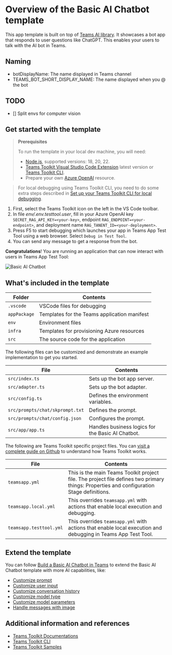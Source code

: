 # Overview of the Basic AI Chatbot template

This app template is built on top of [Teams AI library](https://aka.ms/teams-ai-library).
It showcases a bot app that responds to user questions like ChatGPT. This enables your users to talk with the AI bot in Teams.

## Naming

- botDisplayName: The name displayed in Teams channel
- TEAMS_BOT_SHORT_DISPLAY_NAME: The name displayed when you @ the bot

## TODO

- [] Split envs for computer vision

## Get started with the template

> **Prerequisites**
>
> To run the template in your local dev machine, you will need:
>
> - [Node.js](https://nodejs.org/), supported versions: 18, 20, 22.
> - [Teams Toolkit Visual Studio Code Extension](https://aka.ms/teams-toolkit) latest version or [Teams Toolkit CLI](https://aka.ms/teamsfx-toolkit-cli).
> - Prepare your own [Azure OpenAI](https://aka.ms/oai/access) resource.

> For local debugging using Teams Toolkit CLI, you need to do some extra steps described in [Set up your Teams Toolkit CLI for local debugging](https://aka.ms/teamsfx-cli-debugging).

1. First, select the Teams Toolkit icon on the left in the VS Code toolbar.
1. In file _env/.env.testtool.user_, fill in your Azure OpenAI key `SECRET_RAG_API_KEY=<your-key>`, endpoint `RAG_ENDPOINT=<your-endpoint>`, and deployment name `RAG_TANENT_ID=<your-deployment>`.
1. Press F5 to start debugging which launches your app in Teams App Test Tool using a web browser. Select `Debug in Test Tool`.
1. You can send any message to get a response from the bot.

**Congratulations**! You are running an application that can now interact with users in Teams App Test Tool:

![Basic AI Chatbot](https://github.com/OfficeDev/TeamsFx/assets/9698542/9bd22201-8fda-4252-a0b3-79531c963e5e)

## What's included in the template

| Folder       | Contents                                     |
| ------------ | -------------------------------------------- |
| `.vscode`    | VSCode files for debugging                   |
| `appPackage` | Templates for the Teams application manifest |
| `env`        | Environment files                            |
| `infra`      | Templates for provisioning Azure resources   |
| `src`        | The source code for the application          |

The following files can be customized and demonstrate an example implementation to get you started.

| File                            | Contents                                          |
| ------------------------------- | ------------------------------------------------- |
| `src/index.ts`                  | Sets up the bot app server.                       |
| `src/adapter.ts`                | Sets up the bot adapter.                          |
| `src/config.ts`                 | Defines the environment variables.                |
| `src/prompts/chat/skprompt.txt` | Defines the prompt.                               |
| `src/prompts/chat/config.json`  | Configures the prompt.                            |
| `src/app/app.ts`                | Handles business logics for the Basic AI Chatbot. |

The following are Teams Toolkit specific project files. You can [visit a complete guide on Github](https://github.com/OfficeDev/TeamsFx/wiki/Teams-Toolkit-Visual-Studio-Code-v5-Guide#overview) to understand how Teams Toolkit works.

| File                    | Contents                                                                                                                                  |
| ----------------------- | ----------------------------------------------------------------------------------------------------------------------------------------- |
| `teamsapp.yml`          | This is the main Teams Toolkit project file. The project file defines two primary things: Properties and configuration Stage definitions. |
| `teamsapp.local.yml`    | This overrides `teamsapp.yml` with actions that enable local execution and debugging.                                                     |
| `teamsapp.testtool.yml` | This overrides `teamsapp.yml` with actions that enable local execution and debugging in Teams App Test Tool.                              |

## Extend the template

You can follow [Build a Basic AI Chatbot in Teams](https://aka.ms/teamsfx-basic-ai-chatbot) to extend the Basic AI Chatbot template with more AI capabilities, like:

- [Customize prompt](https://aka.ms/teamsfx-basic-ai-chatbot#customize-prompt)
- [Customize user input](https://aka.ms/teamsfx-basic-ai-chatbot#customize-user-input)
- [Customize conversation history](https://aka.ms/teamsfx-basic-ai-chatbot#customize-conversation-history)
- [Customize model type](https://aka.ms/teamsfx-basic-ai-chatbot#customize-model-type)
- [Customize model parameters](https://aka.ms/teamsfx-basic-ai-chatbot#customize-model-parameters)
- [Handle messages with image](https://aka.ms/teamsfx-basic-ai-chatbot#handle-messages-with-image)

## Additional information and references

- [Teams Toolkit Documentations](https://docs.microsoft.com/microsoftteams/platform/toolkit/teams-toolkit-fundamentals)
- [Teams Toolkit CLI](https://aka.ms/teamsfx-toolkit-cli)
- [Teams Toolkit Samples](https://github.com/OfficeDev/TeamsFx-Samples)
